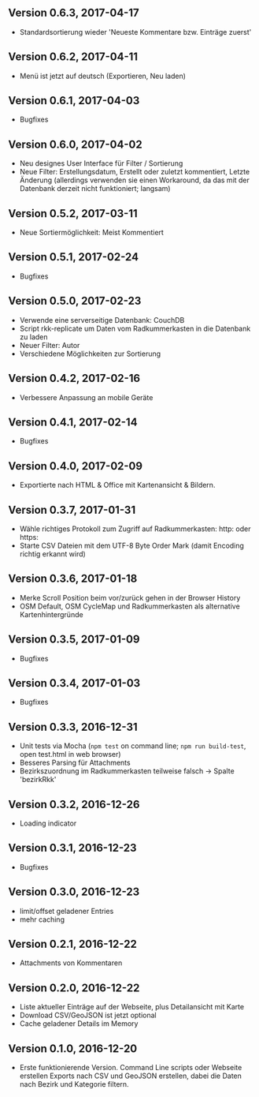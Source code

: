 ## Version 0.6.3, 2017-04-17
* Standardsortierung wieder 'Neueste Kommentare bzw. Einträge zuerst'

## Version 0.6.2, 2017-04-11
* Menü ist jetzt auf deutsch (Exportieren, Neu laden)

## Version 0.6.1, 2017-04-03
* Bugfixes

## Version 0.6.0, 2017-04-02
* Neu designes User Interface für Filter / Sortierung
* Neue Filter: Erstellungsdatum, Erstellt oder zuletzt kommentiert, Letzte Änderung (allerdings verwenden sie einen Workaround, da das mit der Datenbank derzeit nicht funktioniert; langsam)

## Version 0.5.2, 2017-03-11
* Neue Sortiermöglichkeit: Meist Kommentiert

## Version 0.5.1, 2017-02-24
* Bugfixes

## Version 0.5.0, 2017-02-23
* Verwende eine serverseitige Datenbank: CouchDB
* Script rkk-replicate um Daten vom Radkummerkasten in die Datenbank zu laden
* Neuer Filter: Autor
* Verschiedene Möglichkeiten zur Sortierung

## Version 0.4.2, 2017-02-16
* Verbessere Anpassung an mobile Geräte

## Version 0.4.1, 2017-02-14
* Bugfixes

## Version 0.4.0, 2017-02-09
* Exportierte nach HTML & Office mit Kartenansicht & Bildern.

## Version 0.3.7, 2017-01-31
* Wähle richtiges Protokoll zum Zugriff auf Radkummerkasten: http: oder https:
* Starte CSV Dateien mit dem UTF-8 Byte Order Mark (damit Encoding richtig erkannt wird)

## Version 0.3.6, 2017-01-18
* Merke Scroll Position beim vor/zurück gehen in der Browser History
* OSM Default, OSM CycleMap und Radkummerkasten als alternative Kartenhintergründe

## Version 0.3.5, 2017-01-09
* Bugfixes

## Version 0.3.4, 2017-01-03
* Bugfixes

## Version 0.3.3, 2016-12-31
* Unit tests via Mocha (`npm test` on command line; `npm run build-test`, open test.html in web browser)
* Besseres Parsing für Attachments
* Bezirkszuordnung im Radkummerkasten teilweise falsch -> Spalte 'bezirkRkk'

## Version 0.3.2, 2016-12-26
* Loading indicator

## Version 0.3.1, 2016-12-23
* Bugfixes

## Version 0.3.0, 2016-12-23
* limit/offset geladener Entries
* mehr caching

## Version 0.2.1, 2016-12-22
* Attachments von Kommentaren

## Version 0.2.0, 2016-12-22
* Liste aktueller Einträge auf der Webseite, plus Detailansicht mit Karte
* Download CSV/GeoJSON ist jetzt optional
* Cache geladener Details im Memory

## Version 0.1.0, 2016-12-20
* Erste funktionierende Version. Command Line scripts oder Webseite erstellen Exports nach CSV und GeoJSON erstellen, dabei die Daten nach Bezirk und Kategorie filtern.
